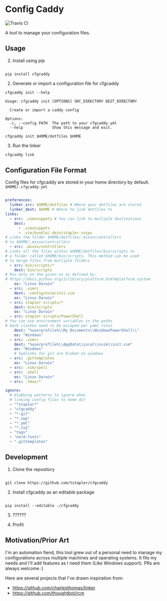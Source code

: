 # Config Caddy

![Travis CI](https://travis-ci.org/tstapler/cfgcaddy.svg?branch=master)

A tool to manage your configuration files.


## Usage

2. Install using pip

```shell

pip install cfgcaddy

````
2. Generate or import a configuration file for cfgcaddy

```shell
cfgcaddy init --help

Usage: cfgcaddy init [OPTIONS] SRC_DIRECTORY DEST_DIRECTORY

  Create or import a caddy config

Options:
  -c, --config PATH  The path to your cfgcaddy.yml
  --help             Show this message and exit.

cfgcaddy init $HOME/dotfiles $HOME
```

3. Run the linker
```bash
cfgcaddy link
```

## Configuration File Format

Config files for cfgcaddy are stored in your home directory by default. `$HOME/.cfgcaddy.yml`

```yaml

preferences:
  linker_src: $HOME/dotfiles # Where your dotfiles are stored
  linker_dest: $HOME # Where to link dotfiles to
links:
  - src: .vimsnippets # You can link to multiple destinations
    dest:
      - .vimsnippets
      - .vim/bundle/.dein/stapler-snips
# Links the folder $HOME/dotfiles/.mixxx/controllers 
# to $HOME/.mixxx/controllers
  - src: .mixxx/controllers 
# Links all the files within $HOME/dotfiles/bin/scripts to
# a folder called $HOME/bin/scripts. This method can be used 
# to merge files from multiple folders
  - src: bin/scripts/*
    dest: bin/scripts
# Run only on the given os as defined by:
# https://docs.python.org/2/library/platform.html#platform.system
    os: "Linux Darwin"
  - src: .vimrc
    dest: .config/nvim/init.vim
    os: "Linux Darwin"
  - src: stapler-scripts/*
    dest: bin/scripts
    os: "Linux Darwin"
  - src: stapler-scripts/PowerShell
# You can use environment variables in the paths
# back slashes need to be escaped per yaml rules
    dest: "%userprofile%\\My Documents\\WindowsPowerShell\\"
    os: "Windows"
  - src: .vimrc
    dest: "%userprofile%\\AppData\\Local\\nvim\\init.vim"
    os: "Windows"
    # Symlinks for git are broken on windows
  - src: .gittemplates
    os: "Linux Darwin"
  - src: .vim/spell
  - src: .shell
    os: "Linux Darwin"
  - src: .tmux/*

ignore:
  # Globbing patterns to ignore when
  # linking config files to home dir
  - "*stapler*"
  - "cfgcaddy"
  - "*.git"
  - "*.swp"
  - "*.yml"
  - "*.zip"
  - "tags"
  - "nerd-fonts"
  - ".gittemplates"

```

## Development

1. Clone the repository

```shell

git clone https://github.com/tstapler/cfgcaddy

```

2. Install cfgcaddy as an editable package

```shell

pip install --editable ./cfgcaddy

```

3. ??????

4. Profit


## Motivation/Prior Art

I'm an automation fiend, this tool grew out of a personal need to manage my configurations across multiple machines and operating systems. It fits my needs and I'll add features as I need them (Like Windows support). PRs are always welcome :)

Here are several projects that I've drawn inspiration from:

- https://github.com/charlesthomas/linker
- https://github.com/thoughtbot/rcm
